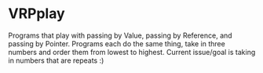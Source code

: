 # VRPplay
Programs that play with passing by Value, passing by Reference, and passing by Pointer.
Programs each do the same thing, take in three numbers and order them from lowest to highest.
Current issue/goal is taking in numbers that are repeats :) 
